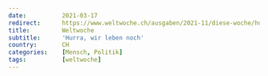 ```yaml
---
date:          2021-03-17
redirect:      https://www.weltwoche.ch/ausgaben/2021-11/diese-woche/hurra-wir-leben-noch-die-weltwoche-ausgabe-11-2021.html
title:         Weltwoche
subtitle:      'Hurra, wir leben noch'
country:       CH
categories:    [Mensch, Politik]
tags:          [weltwoche]
---
```

